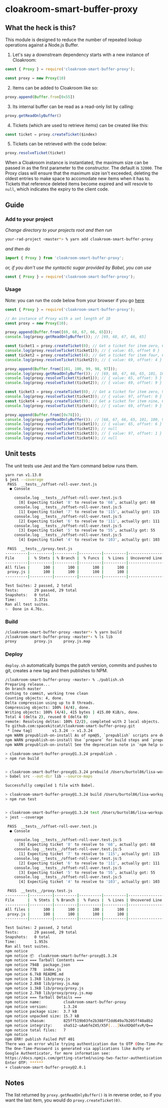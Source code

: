 # cloakroom-smart-buffer-proxy

## What the heck is this?
This module is designed to reduce the number of repeated lookup operations against a Node.js Buffer.

1. Let's say a downstream dependency starts with a new instance of Cloakroom:
```javascript
const { Proxy } = require('cloakroom-smart-buffer-proxy');

const proxy = new Proxy(10)
```
2. Items can be added to Cloakroom like so:
```javascript
proxy.append(Buffer.from[0x55])
```
3. Its internal buffer can be read as a read-only list by calling:
```javascript
proxy.getReadOnlyBuffer()
```
4. Tickets (which are used to retrieve items) can be created like this:
```javascript
const ticket = proxy.createTicket($index)
```
5. Tickets can be retrieved with the code below:
```javascript
proxy.resolveTicket(ticket)
```

When a Cloakroom instance is instantiated, the maximum size can be passed in as the first parameter to the constructor. The default is `32000`. The Proxy class will ensure that the maximum size isn't exceeded, deleting the oldest entries to make space to accomodate new items when it has to. Tickets that reference deleted items become expired and will resovle to `null`, which indicates the expiry to the client code.

## Guide

### Add to your project

*Change directory to your projects root and then run*
```bash
your-rad-project <master*> % yarn add cloakroom-smart-buffer-proxy
```

*and then do*
```js
import { Proxy } from 'cloakroom-smart-buffer-proxy';
```
*or, if you don't use the syntactic sugar provided by Babel, you can use*
```js
const { Proxy } = require('cloakroom-smart-buffer-proxy');
```

### Usage

Note: you can run the code below from your browser if you go [here](https://runkit.com/spacekitcat/5c7ae8294ac2290012e7d733)

```js
const { Proxy } = require('cloakroom-smart-buffer-proxy');

// An instance of Proxy with a set length of 10
const proxy = new Proxy(10);

proxy.append(Buffer.from([69, 68, 67, 66, 65]));
console.log(proxy.getReadOnlyBuffer()); // [69, 68, 67, 66, 65]

const ticket1 = proxy.createTicket(0); // Get a ticket for item zero, 65
console.log(proxy.resolveTicket(ticket1)); // { value: 65, offset 0 }
const ticket2 = proxy.createTicket(4); // Get a ticket for item four, 69
console.log(proxy.resolveTicket(ticket2)); // { value: 69, offset: 4 }

proxy.append(Buffer.from([101, 100, 99, 98, 97]));
console.log(proxy.getReadOnlyBuffer()); // [69, 68, 67, 66, 65, 101, 100, 99, 98, 97]
console.log(proxy.resolveTicket(ticket1)); // { value: 65, offset: 5 }
console.log(proxy.resolveTicket(ticket2)); // { value: 69, offset: 9 }

const ticket3 = proxy.createTicket(0); // Get a ticket for item zero, 97
console.log(proxy.resolveTicket(ticket3)); // { value: 97, offset: 0 }
const ticket4 = proxy.createTicket(9); // Get a ticket for item nine, 69
console.log(proxy.resolveTicket(ticket4)); // { value: 69, offset: 9 }

proxy.append(Buffer.from([0x78]));
console.log(proxy.getReadOnlyBuffer()); // [68, 67, 66, 65, 101, 100, 99, 98, 97, 120]
console.log(proxy.resolveTicket(ticket1)); // { value: 65, offset: 6 }
console.log(proxy.resolveTicket(ticket2)); // null
console.log(proxy.resolveTicket(ticket3)); // { value: 97, offset: 1 }
console.log(proxy.resolveTicket(ticket4)); // null
```

## Unit tests

The unit tests use Jest and the Yarn command below runs them.

```bash
yarn run v1.13.0
$ jest --coverage
 PASS  __tests__/offset-roll-over.test.js
  ● Console

    console.log __tests__/offset-roll-over.test.js:5
      [0] Expecting ticket '8' to resolve to '68', actually got: 68
    console.log __tests__/offset-roll-over.test.js:5
      [1] Expecting ticket '7' to resolve to '115', actually got: 115
    console.log __tests__/offset-roll-over.test.js:5
      [2] Expecting ticket '6' to resolve to '111', actually got: 111
    console.log __tests__/offset-roll-over.test.js:5
      [3] Expecting ticket '5' to resolve to '55', actually got: 55
    console.log __tests__/offset-roll-over.test.js:5
      [4] Expecting ticket '4' to resolve to '103', actually got: 103

 PASS  __tests__/proxy.test.js
----------|----------|----------|----------|----------|-------------------|
File      |  % Stmts | % Branch |  % Funcs |  % Lines | Uncovered Line #s |
----------|----------|----------|----------|----------|-------------------|
All files |      100 |      100 |      100 |      100 |                   |
 proxy.js |      100 |      100 |      100 |      100 |                   |
----------|----------|----------|----------|----------|-------------------|

Test Suites: 2 passed, 2 total
Tests:       29 passed, 29 total
Snapshots:   0 total
Time:        3.371s
Ran all test suites.
✨  Done in 4.76s.
```

### Build

```bash
/cloakroom-smart-buffer-proxy ‹master*› % yarn build
/cloakroom-smart-buffer-proxy ‹master*› % ls lib
proxy        proxy.js     proxy.js.map
```

### Deploy

`deploy.sh` automatically bumps the patch version, commits and pushes to git, creates a new tag and then
publishes to NPM.

```bash
/cloakroom-smart-buffer-proxy ‹master› % ./publish.sh                                                                                           
Preparing release...
On branch master
nothing to commit, working tree clean
Counting objects: 4, done.
Delta compression using up to 8 threads.
Compressing objects: 100% (4/4), done.
Writing objects: 100% (4/4), 415 bytes | 415.00 KiB/s, done.
Total 4 (delta 2), reused 0 (delta 0)
remote: Resolving deltas: 100% (2/2), completed with 2 local objects.
To github.com:spacekitcat/cloakroom-smart-buffer-proxy.git
 * [new tag]         v1.3.24 -> v1.3.24
npm WARN prepublish-on-install As of npm@5, `prepublish` scripts are deprecated.
npm WARN prepublish-on-install Use `prepare` for build steps and `prepublishOnly` for upload-only.
npm WARN prepublish-on-install See the deprecation note in `npm help scripts` for more information.

> cloakroom-smart-buffer-proxy@1.3.24 prepublish .
> npm run build


> cloakroom-smart-buffer-proxy@1.3.24 prebuild /Users/burtol86/lisa-workspace/cloakroom-smart-buffer-proxy
> babel src --out-dir lib --source-maps

Successfully compiled 1 file with Babel.

> cloakroom-smart-buffer-proxy@1.3.24 build /Users/burtol86/lisa-workspace/cloakroom-smart-buffer-proxy
> npm run test


> cloakroom-smart-buffer-proxy@1.3.24 test /Users/burtol86/lisa-workspace/cloakroom-smart-buffer-proxy
> jest --coverage

 PASS  __tests__/offset-roll-over.test.js
  ● Console

    console.log __tests__/offset-roll-over.test.js:5
      [0] Expecting ticket '8' to resolve to '68', actually got: 68
    console.log __tests__/offset-roll-over.test.js:5
      [1] Expecting ticket '7' to resolve to '115', actually got: 115
    console.log __tests__/offset-roll-over.test.js:5
      [2] Expecting ticket '6' to resolve to '111', actually got: 111
    console.log __tests__/offset-roll-over.test.js:5
      [3] Expecting ticket '5' to resolve to '55', actually got: 55
    console.log __tests__/offset-roll-over.test.js:5
      [4] Expecting ticket '4' to resolve to '103', actually got: 103

 PASS  __tests__/proxy.test.js
----------|----------|----------|----------|----------|-------------------|
File      |  % Stmts | % Branch |  % Funcs |  % Lines | Uncovered Line #s |
----------|----------|----------|----------|----------|-------------------|
All files |      100 |      100 |      100 |      100 |                   |
 proxy.js |      100 |      100 |      100 |      100 |                   |
----------|----------|----------|----------|----------|-------------------|

Test Suites: 2 passed, 2 total
Tests:       29 passed, 29 total
Snapshots:   0 total
Time:        1.953s
Ran all test suites.
npm notice 
npm notice 📦  cloakroom-smart-buffer-proxy@1.3.24
npm notice === Tarball Contents === 
npm notice 794B  package.json          
npm notice 77B   index.js              
npm notice 6.7kB README.md             
npm notice 1.3kB lib/proxy.js          
npm notice 2.8kB lib/proxy.js.map      
npm notice 1.3kB lib/proxy/proxy.js    
npm notice 2.7kB lib/proxy/proxy.js.map
npm notice === Tarball Details === 
npm notice name:          cloakroom-smart-buffer-proxy            
npm notice version:       1.3.24                                  
npm notice package size:  3.7 kB                                  
npm notice unpacked size: 15.7 kB                                 
npm notice shasum:        825ff519b03fe2b388ff2dd649a7b205ff40a8b2
npm notice integrity:     sha512-uAa6feZ45/X5F[...]kkxXDQdfxvR/Q==
npm notice total files:   7                                       
npm notice 
npm ERR! publish Failed PUT 401
There was an error while trying authentication due to OTP (One-Time-Password).
The One-Time-Password is generated via applications like Authy or
Google Authenticator, for more information see:
https://docs.npmjs.com/getting-started/using-two-factor-authentication
Enter OTP: ******
+ cloakroom-smart-buffer-proxy@2.0.1
```

## Notes

The list returned by `proxy.getReadOnlyBuffer()` is in reverse order, so if you want the last item, you would do `proxy.createTicket(0)`.
